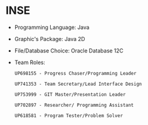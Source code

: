 # INSE
- Programming Language: Java 
- Graphic's Package: Java 2D
- File/Database Choice: Oracle Database 12C
 
- Team Roles:
 
      UP698155 - Progress Chaser/Programming Leader

      UP741353 - Team Secretary/Lead Interface Design
      
      UP753999 - GIT Master/Presentation Leader
      
      UP702897 - Researcher/ Programming Assistant
      
      UP618581 - Program Tester/Problem Solver 
